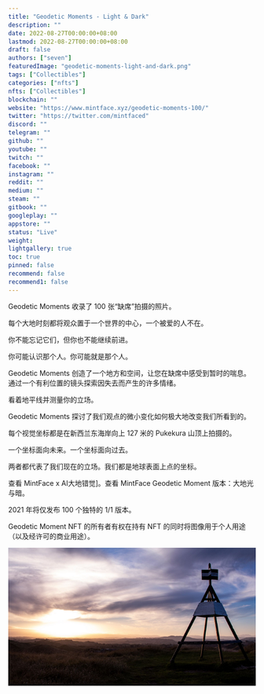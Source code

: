 ```yaml
---
title: "Geodetic Moments - Light & Dark"
description: ""
date: 2022-08-27T00:00:00+08:00
lastmod: 2022-08-27T00:00:00+08:00
draft: false
authors: ["seven"]
featuredImage: "geodetic-moments-light-and-dark.png"
tags: ["Collectibles"]
categories: ["nfts"]
nfts: ["Collectibles"]
blockchain: ""
website: "https://www.mintface.xyz/geodetic-moments-100/"
twitter: "https://twitter.com/mintfaced"
discord: ""
telegram: ""
github: ""
youtube: ""
twitch: ""
facebook: ""
instagram: ""
reddit: ""
medium: ""
steam: ""
gitbook: ""
googleplay: ""
appstore: ""
status: "Live"
weight: 
lightgallery: true
toc: true
pinned: false
recommend: false
recommend1: false
---
```

Geodetic Moments 收录了 100 张“缺席”拍摄的照片。

每个大地时刻都将观众置于一个世界的中心，一个被爱的人不在。

你不能忘记它们，但你也不能继续前进。

你可能认识那个人。你可能就是那个人。

Geodetic Moments 创造了一个地方和空间，让您在缺席中感受到暂时的喘息。通过一个有利位置的镜头探索因失去而产生的许多情绪。

看着地平线并测量你的立场。

Geodetic Moments 探讨了我们观点的微小变化如何极大地改变我们所看到的。

每个视觉坐标都是在新西兰东海岸向上 127 米的 Pukekura 山顶上拍摄的。

一个坐标面向未来。一个坐标面向过去。

两者都代表了我们现在的立场。我们都是地球表面上点的坐标。

查看 MintFace x AI大地错觉]。查看 MintFace Geodetic Moment 版本：大地光与暗。

2021 年将仅发布 100 个独特的 1/1 版本。

Geodetic Moment NFT 的所有者有权在持有 NFT 的同时将图像用于个人用途（以及经许可的商业用途）。

![nft](1661540491779.png)
